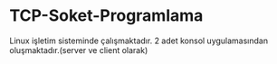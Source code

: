 # TCP-Soket-Programlama
Linux işletim sisteminde çalışmaktadır.
2 adet konsol uygulamasından oluşmaktadır.(server ve client olarak)
